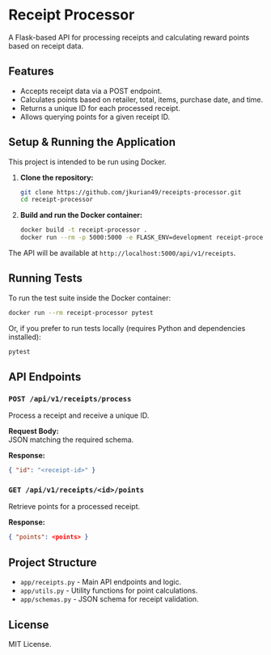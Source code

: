 # Receipt Processor

A Flask-based API for processing receipts and calculating reward points based on receipt data.

## Features

- Accepts receipt data via a POST endpoint.
- Calculates points based on retailer, total, items, purchase date, and time.
- Returns a unique ID for each processed receipt.
- Allows querying points for a given receipt ID.

## Setup & Running the Application

This project is intended to be run using Docker.

1. **Clone the repository:**

   ```bash
   git clone https://github.com/jkurian49/receipts-processor.git
   cd receipt-processor
   ```

2. **Build and run the Docker container:**

   ```bash
   docker build -t receipt-processor .
   docker run --rm -p 5000:5000 -e FLASK_ENV=development receipt-processor
   ```

The API will be available at `http://localhost:5000/api/v1/receipts`.

## Running Tests

To run the test suite inside the Docker container:

```bash
docker run --rm receipt-processor pytest
```

Or, if you prefer to run tests locally (requires Python and dependencies installed):

```bash
pytest
```

## API Endpoints

### `POST /api/v1/receipts/process`

Process a receipt and receive a unique ID.

**Request Body:**  
JSON matching the required schema.

**Response:**

```json
{ "id": "<receipt-id>" }
```

### `GET /api/v1/receipts/<id>/points`

Retrieve points for a processed receipt.

**Response:**

```json
{ "points": <points> }
```

## Project Structure

- `app/receipts.py` - Main API endpoints and logic.
- `app/utils.py` - Utility functions for point calculations.
- `app/schemas.py` - JSON schema for receipt validation.

## License

MIT License.
